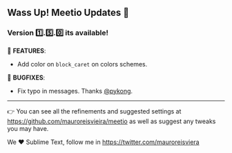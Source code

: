 ## Wass Up! Meetio Updates 🎁

### Version 1️⃣.5️⃣.0️⃣ its available!

📣 **FEATURES**:

* Add color on `block_caret` on colors schemes.

👾 **BUGFIXES**:

* Fix typo in messages. Thanks [@pykong](https://github.com/pykong).

***

👉 You can see all the refinements and suggested settings at https://github.com/mauroreisvieira/meetio
as well as suggest any tweaks you may have.

We ♥️ Sublime Text, follow me in https://twitter.com/mauroreisviera
